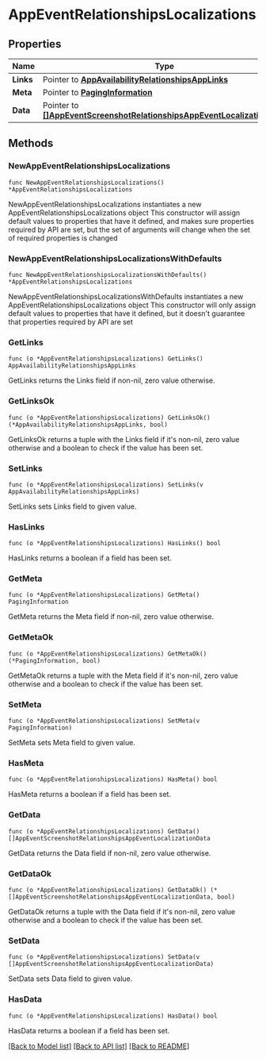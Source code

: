 # AppEventRelationshipsLocalizations

## Properties

Name | Type | Description | Notes
------------ | ------------- | ------------- | -------------
**Links** | Pointer to [**AppAvailabilityRelationshipsAppLinks**](AppAvailabilityRelationshipsAppLinks.md) |  | [optional] 
**Meta** | Pointer to [**PagingInformation**](PagingInformation.md) |  | [optional] 
**Data** | Pointer to [**[]AppEventScreenshotRelationshipsAppEventLocalizationData**](AppEventScreenshotRelationshipsAppEventLocalizationData.md) |  | [optional] 

## Methods

### NewAppEventRelationshipsLocalizations

`func NewAppEventRelationshipsLocalizations() *AppEventRelationshipsLocalizations`

NewAppEventRelationshipsLocalizations instantiates a new AppEventRelationshipsLocalizations object
This constructor will assign default values to properties that have it defined,
and makes sure properties required by API are set, but the set of arguments
will change when the set of required properties is changed

### NewAppEventRelationshipsLocalizationsWithDefaults

`func NewAppEventRelationshipsLocalizationsWithDefaults() *AppEventRelationshipsLocalizations`

NewAppEventRelationshipsLocalizationsWithDefaults instantiates a new AppEventRelationshipsLocalizations object
This constructor will only assign default values to properties that have it defined,
but it doesn't guarantee that properties required by API are set

### GetLinks

`func (o *AppEventRelationshipsLocalizations) GetLinks() AppAvailabilityRelationshipsAppLinks`

GetLinks returns the Links field if non-nil, zero value otherwise.

### GetLinksOk

`func (o *AppEventRelationshipsLocalizations) GetLinksOk() (*AppAvailabilityRelationshipsAppLinks, bool)`

GetLinksOk returns a tuple with the Links field if it's non-nil, zero value otherwise
and a boolean to check if the value has been set.

### SetLinks

`func (o *AppEventRelationshipsLocalizations) SetLinks(v AppAvailabilityRelationshipsAppLinks)`

SetLinks sets Links field to given value.

### HasLinks

`func (o *AppEventRelationshipsLocalizations) HasLinks() bool`

HasLinks returns a boolean if a field has been set.

### GetMeta

`func (o *AppEventRelationshipsLocalizations) GetMeta() PagingInformation`

GetMeta returns the Meta field if non-nil, zero value otherwise.

### GetMetaOk

`func (o *AppEventRelationshipsLocalizations) GetMetaOk() (*PagingInformation, bool)`

GetMetaOk returns a tuple with the Meta field if it's non-nil, zero value otherwise
and a boolean to check if the value has been set.

### SetMeta

`func (o *AppEventRelationshipsLocalizations) SetMeta(v PagingInformation)`

SetMeta sets Meta field to given value.

### HasMeta

`func (o *AppEventRelationshipsLocalizations) HasMeta() bool`

HasMeta returns a boolean if a field has been set.

### GetData

`func (o *AppEventRelationshipsLocalizations) GetData() []AppEventScreenshotRelationshipsAppEventLocalizationData`

GetData returns the Data field if non-nil, zero value otherwise.

### GetDataOk

`func (o *AppEventRelationshipsLocalizations) GetDataOk() (*[]AppEventScreenshotRelationshipsAppEventLocalizationData, bool)`

GetDataOk returns a tuple with the Data field if it's non-nil, zero value otherwise
and a boolean to check if the value has been set.

### SetData

`func (o *AppEventRelationshipsLocalizations) SetData(v []AppEventScreenshotRelationshipsAppEventLocalizationData)`

SetData sets Data field to given value.

### HasData

`func (o *AppEventRelationshipsLocalizations) HasData() bool`

HasData returns a boolean if a field has been set.


[[Back to Model list]](../README.md#documentation-for-models) [[Back to API list]](../README.md#documentation-for-api-endpoints) [[Back to README]](../README.md)



